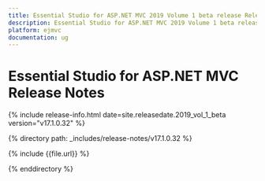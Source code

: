 ```yaml
---
title: Essential Studio for ASP.NET MVC 2019 Volume 1 beta release Release Notes  
description: Essential Studio for ASP.NET MVC 2019 Volume 1 beta release Release Notes  
platform: ejmvc
documentation: ug
---
```


# Essential Studio for ASP.NET MVC  Release Notes  

{% include release-info.html date=site.releasedate.2019_vol_1_beta  version="v17.1.0.32" %} 


{% directory path: _includes/release-notes/v17.1.0.32 %}

{% include {{file.url}} %}

{% enddirectory %}
